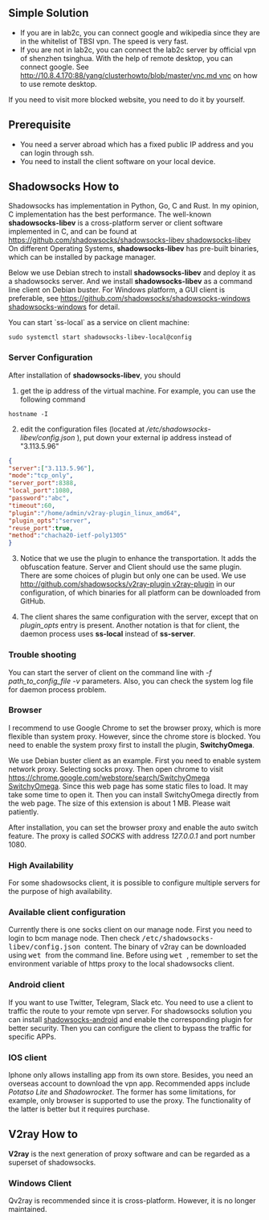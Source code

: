 Simple Solution
---------------

-   If you are in lab2c, you can connect google and wikipedia since they
    are in the whitelist of TBSI vpn. The speed is very fast.
-   If you are not in lab2c, you can connect the lab2c server by
    official vpn of shenzhen tsinghua. With the help of remote desktop,
    you can connect google. See
    [http://10.8.4.170:88/yang/clusterhowto/blob/master/vnc.md
    vnc](http://10.8.4.170:88/yang/clusterhowto/blob/master/vnc.md_vnc "wikilink")
    on how to use remote desktop.

If you need to visit more blocked website, you need to do it by
yourself.

Prerequisite
------------

-   You need a server abroad which has a fixed public IP address and you
    can login through ssh.
-   You need to install the client software on your local device.

Shadowsocks How to
------------------

Shadowsocks has implementation in Python, Go, C and Rust. In my opinion,
C implementation has the best performance. The well-known
**shadowsocks-libev** is a cross-platform server or client software
implemented in C, and can be found at
[https://github.com/shadowsocks/shadowsocks-libev
shadowsocks-libev](https://github.com/shadowsocks/shadowsocks-libev_shadowsocks-libev "wikilink")
On different Operating Systems, **shadowsocks-libev** has pre-built
binaries, which can be installed by package manager.

Below we use Debian strech to install **shadowsocks-libev** and deploy
it as a shadowsocks server. And we install **shadowsocks-libev** as a
command line client on Debian buster. For Windows platform, a GUI client
is preferable, see [https://github.com/shadowsocks/shadowsocks-windows
shadowsocks-windows](https://github.com/shadowsocks/shadowsocks-windows_shadowsocks-windows "wikilink")
for detail.

You can start \`ss-local\` as a service on client machine:

``` shell
sudo systemctl start shadowsocks-libev-local@config
```

### Server Configuration

After installation of **shadowsocks-libev**, you should

1. get the ip address of the virtual machine. For example, you can use
the following command

``` shell
hostname -I
```

2. edit the configuration files (located at
*/etc/shadowsocks-libev/config.json* ), put down your external ip
address instead of "3.113.5.96"

``` json
{
"server":["3.113.5.96"],
"mode":"tcp_only",
"server_port":8388,
"local_port":1080,
"password":"abc",
"timeout":60,
"plugin":"/home/admin/v2ray-plugin_linux_amd64",
"plugin_opts":"server",
"reuse_port":true,
"method":"chacha20-ietf-poly1305"
}
```

3. Notice that we use the plugin to enhance the transportation. It adds
the obfuscation feature. Server and Client should use the same plugin.
There are some choices of plugin but only one can be used. We use
[http://github.com/shadowsocks/v2ray-plugin
v2ray-plugin](http://github.com/shadowsocks/v2ray-plugin_v2ray-plugin "wikilink")
in our configuration, of which binaries for all platform can be
downloaded from GitHub.

4. The client shares the same configuration with the server, except that
on *plugin\_opts* entry is present. Another notation is that for client,
the daemon process uses **ss-local** instead of **ss-server**.

### Trouble shooting

You can start the server of client on the command line with *-f
path\_to\_config\_file -v* parameters. Also, you can check the system
log file for daemon process problem.

### Browser

I recommend to use Google Chrome to set the browser proxy, which is more
flexible than system proxy. However, since the chrome store is blocked.
You need to enable the system proxy first to install the plugin,
**SwitchyOmega**.

We use Debian buster client as an example. First you need to enable
system network proxy. Selecting socks proxy. Then open chrome to visit
[https://chrome.google.com/webstore/search/SwitchyOmega
SwitchyOmega](https://chrome.google.com/webstore/search/SwitchyOmega_SwitchyOmega "wikilink").
Since this web page has some static files to load. It may take some time
to open it. Then you can install SwitchyOmega directly from the web
page. The size of this extension is about 1 MB. Please wait patiently.

After installation, you can set the browser proxy and enable the auto
switch feature. The proxy is called *SOCKS* with address *127.0.0.1* and
port number 1080.

### High Availability

For some shadowsocks client, it is possible to configure multiple
servers for the purpose of high availability.

### Available client configuration

Currently there is one socks client on our manage node. First you need
to login to bcm manage node. Then check <kbd>
/etc/shadowsocks-libev/config.json </kbd> content. The binary of v2ray
can be downloaded using <kbd> wet </kbd> from the command line. Before
using <kbd> wet </kbd>, remember to set the environment variable of
https proxy to the local shadowsocks client.

### Android client

If you want to use Twitter, Telegram, Slack etc. You need to use a
client to traffic the route to your remote vpn server. For shadowsocks
solution you can install
[shadowsocks-android](https://github.com/shadowsocks/shadowsocks-android)
and enable the corresponding plugin for better security. Then you can
configure the client to bypass the traffic for specific APPs.

### IOS client

Iphone only allows installing app from its own store. Besides, you need
an overseas account to download the vpn app. Recommended apps include
*Potatso Lite* and *Shadowrocket*. The former has some limitations, for
example, only browser is supported to use the proxy. The functionality
of the latter is better but it requires purchase.

V2ray How to
------------

**V2ray** is the next generation of proxy software and can be regarded
as a superset of shadowsocks.

### Windows Client

Qv2ray is recommended since it is cross-platform. However, it is no
longer maintained.
